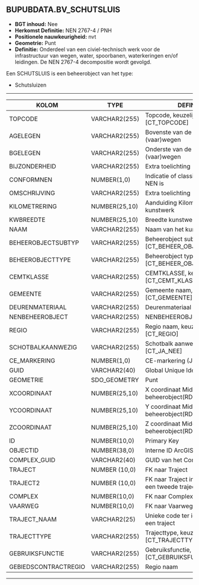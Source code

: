 ﻿## BUPUBDATA.BV_SCHUTSLUIS


* __BGT inhoud:__ Nee
* __Herkomst Definitie:__ NEN 2767-4 / PNH
* __Positionele nauwkeurigheid:__ nvt
* __Geometrie:__ Punt
* __Definitie:__ Onderdeel van een civiel-technisch werk voor de infrastructuur van wegen, water, spoorbanen, waterkeringen en/of leidingen. De NEN 2767-4 decompositie wordt gevolgd. 

Een SCHUTSLUIS is een beheerobject van het type:  

* Schutsluizen

***

|KOLOM                               |TYPE              |DEFINITIE|
|------                              |----              |-----    |
|TOPCODE                             |VARCHAR2(255)     |Topcode, keuzelijst [CT_TOPCODE]|
|AGELEGEN                            |VARCHAR2(255)     |Bovenste van de kruisende (vaar)wegen|
|BGELEGEN                            |VARCHAR2(255)     |Onderste van de kruisende (vaar)wegen|
|BIJZONDERHEID                       |VARCHAR2(255)     |Extra toelichting|
|CONFORMNEN                          |NUMBER(1,0)       |Indicatie of classificatie conform NEN is|
|OMSCHRIJVING                        |VARCHAR2(255)     |Extra toelichting|
|KILOMETRERING                       |NUMBER(25,10)     |Aanduiding Kilometrering ligging kunstwerk|
|KWBREEDTE                           |NUMBER(25,10)     |Breedte kunstwerk|
|NAAM                                |VARCHAR2(255)     |Naam van het kunstwerk|
|BEHEEROBJECTSUBTYP                  |VARCHAR2(255)     |Beheerobject subtype, keuzelijst [CT_BEHEER_OBJECT_SUBTYPE]|
|BEHEEROBJECTTYPE                    |VARCHAR2(255)     |Beheerobject type, keuzelijst [CT_BEHEER_OBJECT_TYPE]|
|CEMTKLASSE                          |VARCHAR2(255)     |CEMTKLASSE, keuzelijst [CT_CEMT_KLASSE]|
|GEMEENTE                            |VARCHAR2(255)     |Gemeente naam, keuzelijst [CT_GEMEENTE]|
|DEURENMATERIAAL                     |VARCHAR2(255)     |Deurenmateriaal (bij Sluis)|
|NENBEHEEROBJECT                     |VARCHAR2(255)     |NENBEHEEROBJECT|
|REGIO                               |VARCHAR2(255)     |Regio naam, keuzelijst [CT_REGIO]|
|SCHOTBALKAANWEZIG                   |VARCHAR2(255)     |Schotbalk aanwezig, keuzelijst [CT_JA_NEE]|
|CE_MARKERING                        |NUMBER(1,0)       |CE-markering (Ja / Nee)|
|GUID                                |VARCHAR2(40)      |Global Unique Identifier|
|GEOMETRIE                           |SDO_GEOMETRY      |Punt|
|XCOORDINAAT                         |NUMBER(25,10)     |X coordinaat Middenpunt beheerobject(RD)|
|YCOORDINAAT                         |NUMBER(25,10)     |Y coordinaat Middenpunt beheerobject(RD)|
|ZCOORDINAAT                         |NUMBER(25,10)     |Z coordinaat Middenpunt beheerobject(RD)|
|ID                                  |NUMBER(10,0)      |Primary Key|
|OBJECTID                            |NUMBER(38,0)      |Interne ID ArcGIS|
|COMPLEX_GUID                        |VARCHAR2(40)      |GUID van het Complex|
|TRAJECT                             |NUMBER (10,0)     |FK naar Traject|
|TRAJECT2                            |NUMBER (10,0)     |FK naar Traject in het geval van een tweede traject|
|COMPLEX                             |NUMBER(10,0)      |FK naar Complex|
|VAARWEG                             |NUMBER(10,0)      |FK naar Vaarweg|
|TRAJECT_NAAM                        |VARCHAR2(25)      |Unieke code ter identificatie van een traject|
|TRAJECTTYPE                         |VARCHAR2(255)     |Trajecttype, keuzelijst [CT_TRAJECTTYPE]|
|GEBRUIKSFUNCTIE                     |VARCHAR2(255)     |Gebruiksfunctie, keuzelijst [CT_GEBRUIKSFUNCTIE]|
|GEBIEDSCONTRACTREGIO                |VARCHAR2(255)     |Regio naam|

***

